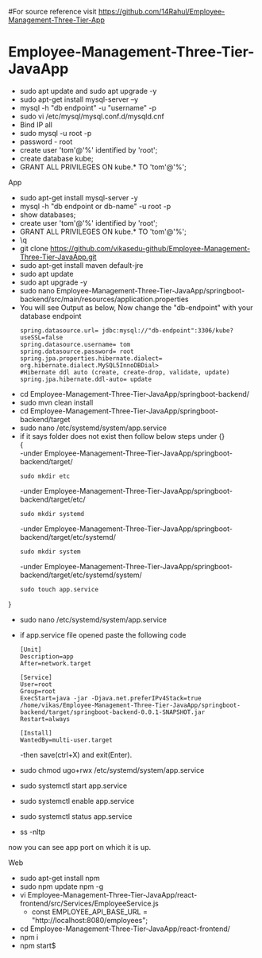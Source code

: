 #For source reference visit https://github.com/14Rahul/Employee-Management-Three-Tier-App
# Employee-Management-Three-Tier-JavaApp

- sudo apt update and sudo apt upgrade -y
- sudo apt-get install mysql-server –y
- mysql -h "db endpoint" -u "username" -p
- sudo vi /etc/mysql/mysql.conf.d/mysqld.cnf
- Bind IP all
- sudo mysql -u root -p
- password - root
- create user 'tom'@'%' identified by 'root';
- create database kube;
- GRANT ALL PRIVILEGES ON kube.* TO 'tom'@'%';

App

- sudo apt-get install mysql-server -y
- mysql -h "db endpoint or db-name" -u root -p
- show databases;
- create user 'tom'@'%' identified by 'root';
- GRANT ALL PRIVILEGES ON kube.* TO 'tom'@'%';
- \q
- git clone https://github.com/vikasedu-github/Employee-Management-Three-Tier-JavaApp.git
- sudo apt-get install maven default-jre
- sudo apt update
- sudo apt upgrade -y
- sudo nano Employee-Management-Three-Tier-JavaApp/springboot-backend/src/main/resources/application.properties
- You will see Output as below, Now change the "db-endpoint" with your database endpoint
  ```
  spring.datasource.url= jdbc:mysql://"db-endpoint":3306/kube?useSSL=false
  spring.datasource.username= tom
  spring.datasource.password= root
  spring.jpa.properties.hibernate.dialect= org.hibernate.dialect.MySQL5InnoDBDial>
  #Hibernate ddl auto (create, create-drop, validate, update)
  spring.jpa.hibernate.ddl-auto= update
  ```
- cd Employee-Management-Three-Tier-JavaApp/springboot-backend/
- sudo mvn clean install
- cd Employee-Management-Three-Tier-JavaApp/springboot-backend/target
- sudo nano /etc/systemd/system/app.service
- if it says folder does not exist then follow below steps under {}  
  {  
  -under Employee-Management-Three-Tier-JavaApp/springboot-backend/target/
  ```
  sudo mkdir etc
  ```
  -under Employee-Management-Three-Tier-JavaApp/springboot-backend/target/etc/
  ```
  sudo mkdir systemd
  ```
  -under Employee-Management-Three-Tier-JavaApp/springboot-backend/target/etc/systemd/
  ```
  sudo mkdir system
  ```
  -under Employee-Management-Three-Tier-JavaApp/springboot-backend/target/etc/systemd/system/
  ```
  sudo touch app.service
  ```
 }   
- sudo nano /etc/systemd/system/app.service
- if app.service file opened paste the following code
  ```
  [Unit]
  Description=app
  After=network.target

  [Service]
  User=root
  Group=root
  ExecStart=java -jar -Djava.net.preferIPv4Stack=true /home/vikas/Employee-Management-Three-Tier-JavaApp/springboot-backend/target/springboot-backend-0.0.1-SNAPSHOT.jar
  Restart=always

  [Install]
  WantedBy=multi-user.target
  ```
  -then save(ctrl+X) and exit(Enter).
  
- sudo chmod ugo+rwx /etc/systemd/system/app.service
- sudo systemctl start app.service
- sudo systemctl enable app.service
- sudo systemctl status app.service
- ss -nltp

now you can see app port on which it is up.


Web

- sudo apt-get install npm
- sudo npm update npm -g
- vi Employee-Management-Three-Tier-JavaApp/react-frontend/src/Services/EmployeeService.js
	- const EMPLOYEE_API_BASE_URL = "http://localhost:8080/employees";
- cd Employee-Management-Three-Tier-JavaApp/react-frontend/
- npm i
- npm start$
